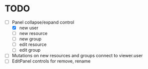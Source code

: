 # TODO

- [ ] Panel collapse/expand control
  - [x] new user
  - [ ] new resource
  - [ ] new group
  - [ ] edit resource
  - [ ] edit group
- [ ] Mutations on new resources and groups connect to viewer.user
- [ ] EditPanel controls for remove, rename
